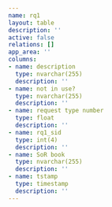 ```yaml
---
name: rq1
layout: table
description: ''
active: false
relations: []
app_area: ''
columns:
- name: description
  type: nvarchar(255)
  description: ''
- name: not in use?
  type: nvarchar(255)
  description: ''
- name: request type number
  type: float
  description: ''
- name: rq1_sid
  type: int(4)
  description: ''
- name: SoR book
  type: nvarchar(255)
  description: ''
- name: tstamp
  type: timestamp
  description: ''
---
```


